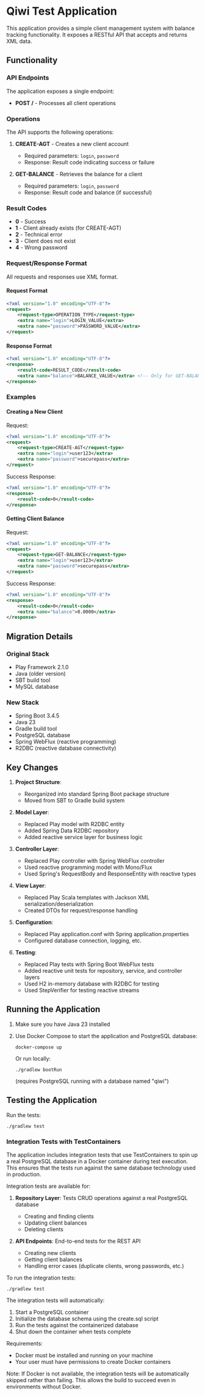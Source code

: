 # Qiwi Test Application

This application provides a simple client management system with balance tracking functionality. It exposes a RESTful API that accepts and returns XML data.

## Functionality

### API Endpoints

The application exposes a single endpoint:

- **POST /** - Processes all client operations

### Operations

The API supports the following operations:

1. **CREATE-AGT** - Creates a new client account
   - Required parameters: `login`, `password`
   - Response: Result code indicating success or failure

2. **GET-BALANCE** - Retrieves the balance for a client
   - Required parameters: `login`, `password`
   - Response: Result code and balance (if successful)

### Result Codes

- **0** - Success
- **1** - Client already exists (for CREATE-AGT)
- **2** - Technical error
- **3** - Client does not exist
- **4** - Wrong password

### Request/Response Format

All requests and responses use XML format.

#### Request Format

```xml
<?xml version="1.0" encoding="UTF-8"?>
<request>
    <request-type>OPERATION_TYPE</request-type>
    <extra name="login">LOGIN_VALUE</extra>
    <extra name="password">PASSWORD_VALUE</extra>
</request>
```

#### Response Format

```xml
<?xml version="1.0" encoding="UTF-8"?>
<response>
    <result-code>RESULT_CODE</result-code>
    <extra name="balance">BALANCE_VALUE</extra> <!-- Only for GET-BALANCE -->
</response>
```

### Examples

#### Creating a New Client

Request:
```xml
<?xml version="1.0" encoding="UTF-8"?>
<request>
    <request-type>CREATE-AGT</request-type>
    <extra name="login">user123</extra>
    <extra name="password">securepass</extra>
</request>
```

Success Response:
```xml
<?xml version="1.0" encoding="UTF-8"?>
<response>
    <result-code>0</result-code>
</response>
```

#### Getting Client Balance

Request:
```xml
<?xml version="1.0" encoding="UTF-8"?>
<request>
    <request-type>GET-BALANCE</request-type>
    <extra name="login">user123</extra>
    <extra name="password">securepass</extra>
</request>
```

Success Response:
```xml
<?xml version="1.0" encoding="UTF-8"?>
<response>
    <result-code>0</result-code>
    <extra name="balance">0.0000</extra>
</response>
```

## Migration Details

### Original Stack
- Play Framework 2.1.0
- Java (older version)
- SBT build tool
- MySQL database

### New Stack
- Spring Boot 3.4.5
- Java 23
- Gradle build tool
- PostgreSQL database
- Spring WebFlux (reactive programming)
- R2DBC (reactive database connectivity)

## Key Changes

1. **Project Structure**:
   - Reorganized into standard Spring Boot package structure
   - Moved from SBT to Gradle build system

2. **Model Layer**:
   - Replaced Play model with R2DBC entity
   - Added Spring Data R2DBC repository
   - Added reactive service layer for business logic

3. **Controller Layer**:
   - Replaced Play controller with Spring WebFlux controller
   - Used reactive programming model with Mono/Flux
   - Used Spring's RequestBody and ResponseEntity with reactive types

4. **View Layer**:
   - Replaced Play Scala templates with Jackson XML serialization/deserialization
   - Created DTOs for request/response handling

5. **Configuration**:
   - Replaced Play application.conf with Spring application.properties
   - Configured database connection, logging, etc.

6. **Testing**:
   - Replaced Play tests with Spring Boot WebFlux tests
   - Added reactive unit tests for repository, service, and controller layers
   - Used H2 in-memory database with R2DBC for testing
   - Used StepVerifier for testing reactive streams

## Running the Application

1. Make sure you have Java 23 installed
2. Use Docker Compose to start the application and PostgreSQL database:
   ```
   docker-compose up
   ```

   Or run locally:
   ```
   ./gradlew bootRun
   ```
   (requires PostgreSQL running with a database named "qiwi")

## Testing the Application

Run the tests:
```
./gradlew test
```

### Integration Tests with TestContainers

The application includes integration tests that use TestContainers to spin up a real PostgreSQL database in a Docker container during test execution. This ensures that the tests run against the same database technology used in production.

Integration tests are available for:

1. **Repository Layer**: Tests CRUD operations against a real PostgreSQL database
   - Creating and finding clients
   - Updating client balances
   - Deleting clients

2. **API Endpoints**: End-to-end tests for the REST API
   - Creating new clients
   - Getting client balances
   - Handling error cases (duplicate clients, wrong passwords, etc.)

To run the integration tests:
```
./gradlew test
```

The integration tests will automatically:
1. Start a PostgreSQL container
2. Initialize the database schema using the create.sql script
3. Run the tests against the containerized database
4. Shut down the container when tests complete

Requirements:
- Docker must be installed and running on your machine
- Your user must have permissions to create Docker containers

Note: If Docker is not available, the integration tests will be automatically skipped rather than failing. This allows the build to succeed even in environments without Docker.
